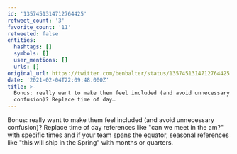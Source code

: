 ```yaml
---
id: '1357451314712764425'
retweet_count: '3'
favorite_count: '11'
retweeted: false
entities:
  hashtags: []
  symbols: []
  user_mentions: []
  urls: []
original_url: https://twitter.com/benbalter/status/1357451314712764425
date: '2021-02-04T22:09:48.000Z'
title: >-
  Bonus: really want to make them feel included (and avoid unnecessary
  confusion)? Replace time of day…
---
```


Bonus: really want to make them feel included (and avoid unnecessary confusion)? Replace time of day references like "can we meet in the am?" with specific times and if your team spans the equator, seasonal references like "this will ship in the Spring" with months or quarters.